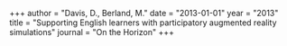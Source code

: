 +++
author = "Davis, D., Berland, M."
date = "2013-01-01"
year = "2013"
title = "Supporting English learners with participatory augmented reality simulations"
journal = "On the Horizon"
+++